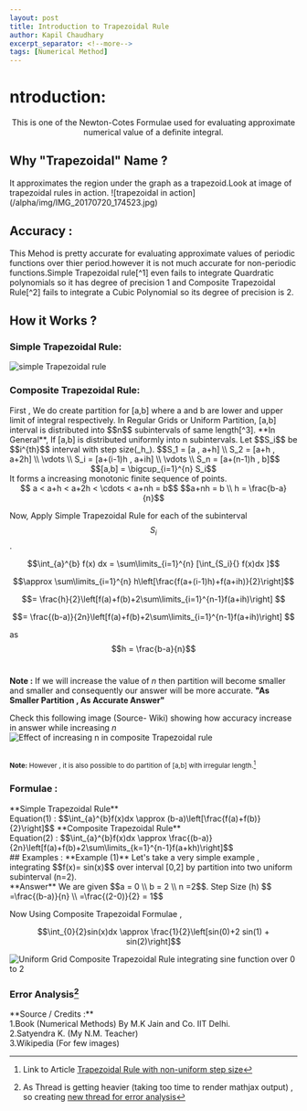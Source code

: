 ```yaml
---
layout: post
title: Introduction to Trapezoidal Rule
author: Kapil Chaudhary
excerpt_separator: <!--more-->
tags: [Numerical Method]
---
```

<div class="isa_info"><h1><i class="fa fa-info"></i>ntroduction:</h1><p align="center">This is one of the Newton-Cotes Formulae used for evaluating approximate numerical value of a definite integral.</p></div>
<!--more--><div class="divider"></div>
<h2>Why "Trapezoidal" Name ?</h2>
It approximates the region under the graph as a trapezoid.Look at image of  trapezoidal rules in action.
![trapezoidal in action](/alpha/img/IMG_20170720_174523.jpg)
<div class="divider"></div>
<h2>Accuracy : </h2>
This Mehod is pretty accurate for evaluating approximate values of periodic functions over thier period.however it is not much accurate for non-periodic functions.Simple Trapezoidal rule[^1] even fails to integrate Quardratic polynomials so it has degree of precision 1 and  Composite Trapezoidal Rule[^2] fails to integrate a Cubic Polynomial so its degree of precision is 2.
<div class="divider"></div>
<h2> How it Works ? </h2>
<h3>Simple Trapezoidal Rule:</h3>

![simple Trapezoidal rule](/alpha/img/IMG_20170720_181014.jpg)

<h3> Composite Trapezoidal Rule:</h3>
First , We do create partition for [a,b] where a and b are lower and upper limit of integral respectively.
In Regular Grids or Uniform Partition, [a,b] interval is distributed into $$n$$ subintervals of same length[^3].
**In General**, If [a,b] is distributed uniformly into n subintervals. Let $$S_i$$ be $$i^{th}$$ interval with step size(_h_).
$$S_1 = [a , a+h] \\ S_2 = [a+h , a+2h] \\ \vdots \\ S_i = [a+(i-1)h , a+ih] \\ \vdots \\ S_n = [a+(n-1)h , b]$$ 
<center>
$$[a,b] = \bigcup_{i=1}^{n} S_i$$
</center>
It forms a increasing monotonic finite sequence of points.
<center>
$$ a < a+h < a+2h < \cdots < a+nh = b$$
$$a+nh = b \\ h = \frac{b-a}{n}$$</center>

Now, Apply Simple Trapezoidal Rule for each of the subinterval $$S_i$$.

$$\int_{a}^{b} f(x) dx = \sum\limits_{i=1}^{n} [\int_{S_i}{} f(x)dx ]$$

$$\approx \sum\limits_{i=1}^{n} h\left[\frac{f(a+(i-1)h)+f(a+ih)}{2}\right]$$

$$= \frac{h}{2}\left[f(a)+f(b)+2\sum\limits_{i=1}^{n-1}f(a+ih)\right] $$

$$= \frac{(b-a)}{2n}\left[f(a)+f(b)+2\sum\limits_{i=1}^{n-1}f(a+ih)\right] $$ 

as $$h = \frac{b-a}{n}$$<br />
<div class="divider"></div>
<div class="isa_info">
<b>Note :</b> If we will increase the value of <i>n</i> then partition will  become smaller and smaller and consequently our answer will be more accurate.
<b>"As Smaller Partition , As Accurate Answer"</b></div>

Check this following image
(Source- Wiki) showing how accuracy increase in answer while increasing _n_
![Effect of increasing n in composite Trapezoidal rule](/alpha/img/trapezium2.gif)

<br /><small>**Note:**
However , it is also possible to do partition of [a,b] with irregular length.[^4]
</small>

<div class="divider"></div>

<h3>Formulae :</h3>
**Simple Trapezoidal Rule**
<br />Equation(1) :
$$\int_{a}^{b}f(x)dx \approx (b-a)\left[\frac{f(a)+f(b)}{2}\right]$$
**Composite Trapezoidal Rule**<br />
Equation(2) :
$$\int_{a}^{b}f(x)dx \approx \frac{(b-a)}{2n}\left[f(a)+f(b)+2\sum\limits_{k=1}^{n-1}f(a+kh)\right]$$ 

<div class="divider"></div>
## Examples :
**Example (1)**
Let's take a very simple example , integrating $$f(x)= sin(x)$$ over interval [0,2] by partition into two uniform subinterval (n=2). <br />
**Answer**
We are given $$a = 0 \\ b = 2 \\ n =2$$.
Step Size (h) $$ =\frac{(b-a)}{n} \\ =\frac{(2-0)}{2} = 1$$

Now Using Composite Trapezoidal Formulae ,

$$\int_{0}{2}sin(x)dx \approx \frac{1}{2}\left[sin(0)+2 sin(1) + sin(2)\right]$$

![Uniform Grid Composite Trapezoidal Rule integrating sine function over 0 to 2](/alpha/img/IMG_20170720_180952.jpg)
<div class="divider"></div>

### Error Analysis[^error]



<div class="divider"></div>
**Source / Credits :** <br />
1.Book (Numerical Methods) By M.K Jain and Co. IIT Delhi.<br />
2.Satyendra K. (My N.M. Teacher)<br />
3.Wikipedia (For few images)




[^1]: Simple Trapezoidal Rule is just a special case of composite Trapezoidal Rule with (n=1), i.e. in simple trapezoidal rule , we don't partition the interval [a,b] into further subintervals.
[^2]: Composite Trapezoidal Rule is much accurate than Simple Trapezoidal Rule.
[^3]: that same length is named as _Step Size_ , denoted by _h_ and is always a positive number.
[^4]: Link to Article [Trapezoidal Rule with non-uniform step size](/non-uniform-step-size-trapezoidal-rule)
[^error]: As Thread is getting heavier (taking too time to render mathjax output) , so creating [new thread for error analysis](/error-analysis-trapezoidal)


